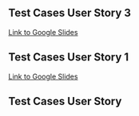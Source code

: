 ## Test Cases User Story 3

[Link to Google Slides](https://docs.google.com/presentation/d/1rkEcCSIcznmb-OZQsnaYGwe_ri9tOyDhajUXXJGpaWg/edit#slide=id.g297bc7e63f2_1_0)

## Test Cases User Story 1

[Link to Google Slides](https://docs.google.com/presentation/d/1LCCKh5l9Cvbjur5kVKiyi-cF5dWWzBbCLTKVx2_lpZA/edit#slide=id.g297f2c27d3a_0_1)

## Test Cases User Story
